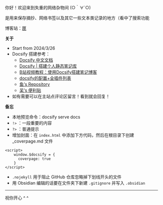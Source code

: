 你好！欢迎来到失重的网络杂物间 (○｀∀´○)

是用来保存摘抄、网络书签以及其它一些文本类记录的地方（看中了搜索功能

博客站：[匣](https://lunasa.icu/)

**关于**
- Start from 2024/3/26
- Docsify 搭建参考：
    - [Docsify 中文文档](https://docsify.js.org/#/zh-cn/)
    - [Docsify | 搭建个人静态笔记库](https://mantyke.icu/posts/2021/docsify-build/)
    - [B站视频教程：使用Docsify搭建笔记博客](https://www.bilibili.com/video/BV1kT4y1T7wY/)
    - [docsify的配置+全插件列表](https://xhhdd.cc/archives/80/comment-page-1)
    - [鱼’s Repository](https://note.gregueria.icu/#/README)
    - [呆’s 便利贴](https://doc.graugris.icu/#/about)
- 如有需要可以在主站点评论区留言！看到就会回复！

**备忘**
- 本地预览命令：docsify serve docs
- `!>` ：一段重要的内容
- `?>` ：普通提示
- 增加封面：在 `index.html` 中添加下方代码，然后在根目录下创建 _coverpage.md 文件
```
<script>
    window.$docsify = {
      coverpage: true
    }
</script>
```
- `.nojekyll` 用于阻止 GitHub 仓库忽略掉下划线开头的文件
- 用 Obsidian 编辑的话要在文件夹下新建 `.gitignore` 并写入 `.obsidian`
---
祝你开心 ^ ^
